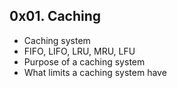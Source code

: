 ## 0x01. Caching
- Caching system
- FIFO, LIFO, LRU, MRU, LFU
- Purpose of a caching system
- What limits a caching system have
